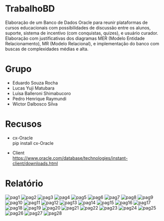 # TrabalhoBD
Elaboração de um Banco de Dados Oracle para reunir plataformas de cursos educacionais com possibilidades de discussão entre os alunos, suporte, sistema de incentivo (com conquistas, quizes), e usuário curador. Elaboração com justificativas dos diagramas MER (Modelo Entidade Relacionamento), MR (Modelo Relacional), e implementação do banco com buscas de complexidades médias e alta.

# Grupo
- Eduardo Souza Rocha
- Lucas Yuji Matubara
- Luísa Balleroni Shimabucoro
- Pedro Henrique Raymundi
- Wictor Dalbosco Silva

# Recusos
- cx-Oracle \
pip install cx-Oracle

- Client \
https://www.oracle.com/database/technologies/instant-client/downloads.html

# Relatório
![pag1](Report/Page-01.png)
![pag2](Report/Page-02.png)
![pag3](Report/Page-03.png)
![pag4](Report/Page-04.png)
![pag5](Report/Page-05.png)
![pag6](Report/Page-06.png)
![pag7](Report/Page-07.png)
![pag8](Report/Page-08.png)
![pag9](Report/Page-09.png)
![pag10](Report/Page-10.png)
![pag11](Report/Page-11.png)
![pag12](Report/Page-12.png)
![pag13](Report/Page-13.png)
![pag14](Report/Page-14.png)
![pag15](Report/Page-15.png)
![pag16](Report/Page-16.png)
![pag17](Report/Page-17.png)
![pag18](Report/Page-18.png)
![pag19](Report/Page-19.png)
![pag20](Report/Page-20.png)
![pag21](Report/Page-21.png)
![pag22](Report/Page-22.png)
![pag23](Report/Page-23.png)
![pag24](Report/Page-24.png)
![pag25](Report/Page-25.png)
![pag26](Report/Page-26.png)
![pag27](Report/Page-27.png)
![pag28](Report/Page-28.png)
